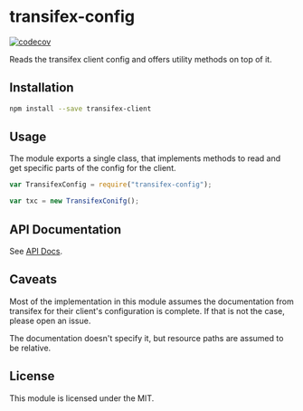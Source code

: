 # transifex-config

[![codecov](https://codecov.io/gh/freaktechnik/transifex-config/branch/master/graph/badge.svg)](https://codecov.io/gh/freaktechnik/transifex-config)

Reads the transifex client config and offers utility methods on top of it.

## Installation

```sh
npm install --save transifex-client
```

## Usage

The module exports a single class, that implements methods to read and get
specific parts of the config for the client.

```js
var TransifexConfig = require("transifex-config");

var txc = new TransifexConifg();
```

## API Documentation

See [API Docs](https://freaktechnik.github.io/transifex-config/api).

## Caveats

Most of the implementation in this module assumes the documentation from
transifex for their client's configuration is complete. If that is not the case,
please open an issue.

The documentation doesn't specify it, but resource paths are assumed to be
relative.

## License

This module is licensed under the MIT.
